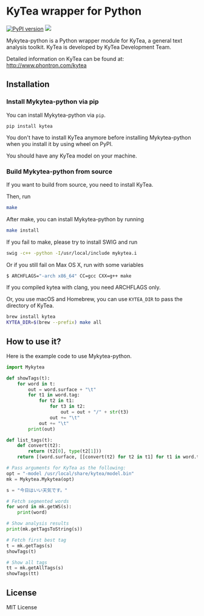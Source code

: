 # KyTea wrapper for Python

[![PyPI version](https://badge.fury.io/py/kytea.svg)](https://badge.fury.io/py/kytea)
[![](https://img.shields.io/badge/-Sponsor-fafbfc?logo=GitHub%20Sponsors
)](https://github.com/sponsors/chezou)

Mykytea-python is a Python wrapper module for KyTea, a general text analysis toolkit.
KyTea is developed by KyTea Development Team.

Detailed information on KyTea can be found at:
http://www.phontron.com/kytea

## Installation

### Install Mykytea-python via pip

You can install Mykytea-python via `pip`.

```sn
pip install kytea
```

You don't have to install KyTea anymore before installing Mykytea-python when you install it by using wheel on PyPI.

You should have any KyTea model on your machine.

### Build Mykytea-python from source

If you want to build from source, you need to install KyTea.

Then, run


```sh
make
```

After make, you can install Mykytea-python by running

```sh
make install
```

If you fail to make, please try to install SWIG and run

```sh
swig -c++ -python -I/usr/local/include mykytea.i
```

Or if you still fail on Max OS X, run with some variables

```sh
$ ARCHFLAGS="-arch x86_64" CC=gcc CXX=g++ make
```

If you compiled kytea with clang, you need ARCHFLAGS only.

Or, you use macOS and Homebrew, you can use `KYTEA_DIR` to pass the directory of KyTea.

```sh
brew install kytea
KYTEA_DIR=$(brew --prefix) make all
```

## How to use it?

Here is the example code to use Mykytea-python.

```python
import Mykytea

def showTags(t):
    for word in t:
        out = word.surface + "\t"
        for t1 in word.tag:
            for t2 in t1:
                for t3 in t2:
                    out = out + "/" + str(t3)
                out += "\t"
            out += "\t"
        print(out)

def list_tags(t):
    def convert(t2):
        return (t2[0], type(t2[1]))
    return [(word.surface, [[convert(t2) for t2 in t1] for t1 in word.tag]) for word in t]

# Pass arguments for KyTea as the following:
opt = "-model /usr/local/share/kytea/model.bin"
mk = Mykytea.Mykytea(opt)

s = "今日はいい天気です。"

# Fetch segmented words
for word in mk.getWS(s):
    print(word)

# Show analysis results
print(mk.getTagsToString(s))

# Fetch first best tag
t = mk.getTags(s)
showTags(t)

# Show all tags
tt = mk.getAllTags(s)
showTags(tt)
```

## License

MIT License
